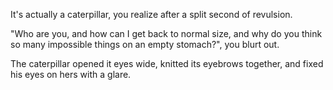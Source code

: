 It's actually a caterpillar, you realize after a split second of revulsion. 

"Who are you, and how can I get back to normal size, and why do you
think so many impossible things on an empty stomach?", you blurt out.

The caterpillar opened it eyes wide, knitted its eyebrows together, and fixed his eyes on hers with a glare.
